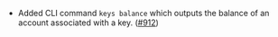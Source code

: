 *   Added CLI command `keys balance` which outputs the balance of an account associated with a
    key. ([#912](https://github.com/informalsystems/ibc-rs/issues/912))
